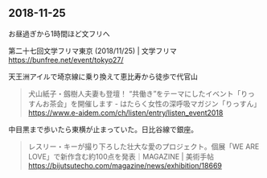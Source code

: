 ## 2018-11-25

お昼過ぎから1時間ほど文フリへ

第二十七回文学フリマ東京 (2018/11/25) | 文学フリマ
https://bunfree.net/event/tokyo27/

天王洲アイルで埼京線に乗り換えて恵比寿から徒歩で代官山

> 犬山紙子・劔樹人夫妻も登壇！ “共働き”をテーマにしたイベント「りっすんお茶会」を開催します - はたらく女性の深呼吸マガジン「りっすん」
> https://www.e-aidem.com/ch/listen/entry/listen_event2018

中目黒まで歩いたら東横が止まっていた。日比谷線で銀座。

> レスリー・キーが撮り下ろした壮大な愛のプロジェクト。個展「WE ARE LOVE」で新作含む約100点を発表｜MAGAZINE | 美術手帖
> https://bijutsutecho.com/magazine/news/exhibition/18669
